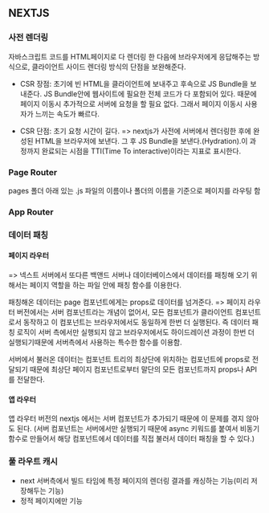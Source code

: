 ## NEXTJS 

### 사전 렌더링
 자바스크립트 코드를 HTML페이지로 다 렌더링 한 다음에 브라우저에게 응답해주는 방식으로, 클라이언트 사이드 렌더링 방식의 단점을 보완해준다.
* CSR 장점:  초기에 빈 HTML을 클라이언트에 보내주고 후속으로 JS Bundle을 보내준다. JS Bundle안에 웹사이트에 필요한 전체 코드가 다 포함되어 있다. 때문에 페이지 이동시 추가적으로 서버에 요청을 할 필요 없다. 그래서 페이지 이동시 사용자가 느끼는 속도가 빠르다.

* CSR 단점:  초기 요청 시간이 길다.
=> nextjs가 사전에 서버에서 렌더링한 후에 완성된 HTML을 브라우저에 보낸다. 그 후 JS Bundle을 보낸다.(Hydration).이 과정까지 완료되는 시점을 TTI(Time To interactive)이라는 지표로 표시한다.


### Page Router
pages 폴더 아래 있는 .js 파일의 이름이나 폴더의 이름을 기준으로 페이지를 라우팅 함   


### App Router


### 데이터 패칭

#### 페이지 라우터
=> 넥스트 서버에서 또다른 백앤드 서버나 데이터베이스에서
데이터를 패칭해 오기 위해서는 페이지 역할을 하는 파일 안에 패칭 함수를 이용한다.

패칭해온 데이터는 page 컴포넌트에게는 props로 데이터를 넘겨준다.
=> 페이지 라우터 버전에서는 서버 컴포넌트라는 개념이 없어서, 모든 컴포넌트가 클라이언트 컴포넌트로서 동작하고 이 컴포넌트는 브라우저에서도 동일하게 한번 더 실행된다. 즉 데이터 패칭 로직이 서버 측에서만 실행되지 않고 브라우저에서도 하이드레이션 과정이 한번 더 실행되기때문에 서버측에서 사용하는 특수한 함수를 이용함.

서버에서 불러온 데이터는 컴포넌트 트리의 최상단에 위치하는 컴포넌트에 props로 전달되기 때문에 최상단 페이지 컴포넌트로부터 말단의 모든 컴포넌트까지 props나 API를 전달한다.

#### 앱 라우터
앱 라우터 버전의 nextjs 에서는 서버 컴포넌트가 추가되기 때문에 이 문제를 겪지 않아도 된다. (서버 컴포넌트는 서버에서만 실행되기 때문에 async 키워드를 붙여서 비동기 함수로 만들어서 해당 컴포넌트에서 데이터를 직접 불러서 데이터 패칭을 할 수 있다.)


### 풀 라우트 캐시
* next 서버측에서 빌드 타임에 특정 페이지의 렌더링 결과를 캐싱하는 기능(미리 저장해두는 기능)
* 정적 페이지에만 기능

